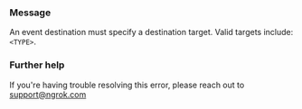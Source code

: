 
### Message
An event destination must specify a destination target. Valid targets include: <code>&lt;TYPE&gt;</code>.

### Further help
If you're having trouble resolving this error, please reach out to [support@ngrok.com](mailto:support@ngrok.com?subject=Help%20with%20ERR_NGROK_5100)

